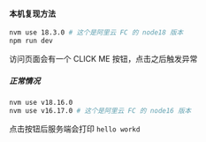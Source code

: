 #### 本机复现方法

```bash
nvm use 18.3.0 # 这个是阿里云 FC 的 node18 版本
npm run dev
```

访问页面会有一个 CLICK ME 按钮，点击之后触发异常

##### 正常情况

```bash
nvm use v18.16.0 
nvm use v16.17.0 # 这个是阿里云 FC 的 node16 版本
```

点击按钮后服务端会打印 `hello workd`
